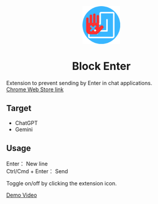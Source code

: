 <div align="center">
  <img src="assets/icon.png" alt="Block Enter" width="100px">
  <h1 style="color: hsl(, 100%, 50%);">Block Enter</h1>
</div>

Extension to prevent sending by Enter in chat applications. \
[Chrome Web Store link](https://chrome.google.com/webstore/detail/block-enter/epcbggfjoekpdmenggjelljjegjdbpog)

## Target

- ChatGPT
- Gemini

## Usage

Enter： New line \
Ctrl/Cmd + Enter： Send

Toggle on/off by clicking the extension icon.

[Demo Video](https://www.youtube.com/watch?v=qracBb9PGDk)
